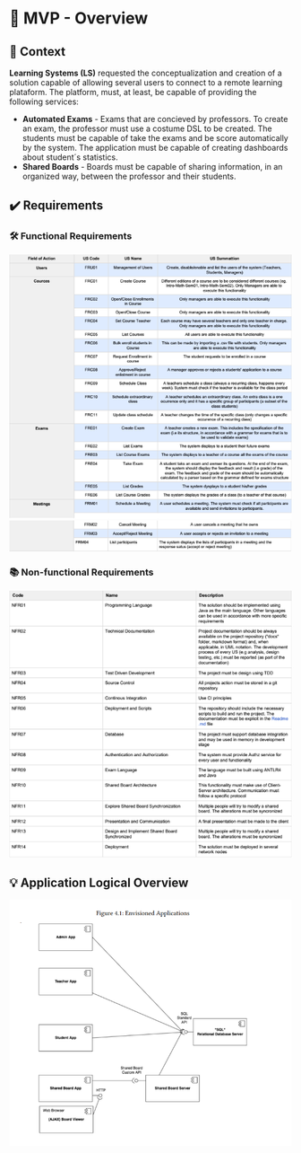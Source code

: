 # 🎯 MVP - Overview

## 📝 Context

**Learning Systems (LS)** requested the conceptualization and creation of a solution capable of allowing several users to connect to a remote
learning plataform. The platform, must, at least, be capable of providing the following services:

* **Automated Exams** - Exams that are concieved by professors. To create an exam, the professor must use a costume DSL to be created. The
students must be capable of take the exams and be score automatically by the system. The application must be capable of creating
dashboards about student´s statistics.
* **Shared Boards** - Boards must be capable of sharing information, in an organized way, between the professor and their students.

## ✔️ Requirements

### 🛠️ Functional Requirements

![funtional_pt1](functional_pt1.png)
![functional_pt2.png](functional_pt2.png)

### 📚 Non-functional Requirements

![non_functional](non_functional.png)

## 💡 Application Logical Overview

![Application_Logical_Overview](Application_Logical_Overview.png)